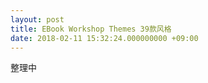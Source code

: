 ```yaml
---
layout: post
title: EBook Workshop Themes 39款风格
date: 2018-02-11 15:32:24.000000000 +09:00
---
```

整理中
